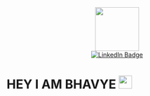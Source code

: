 <div id="header" align="center">
  <img src="https://media.giphy.com/media/M9gbBd9nbDrOTu1Mqx/giphy.gif" width="100"/>
</div>
<div id="badges" align="center">
  <a href="https://www.linkedin.com/in/bhavye-jain-8980ab255/">
    <img src="https://img.shields.io/badge/LinkedIn-blue?style=for-the-badge&logo=linkedin&logoColor=white" alt="LinkedIn Badge"/>
  </a>
</div>
<h1>
  HEY I AM BHAVYE
  <img src="https://media.giphy.com/media/hvRJCLFzcasrR4ia7z/giphy.gif" width="30px"/>
</h1>
